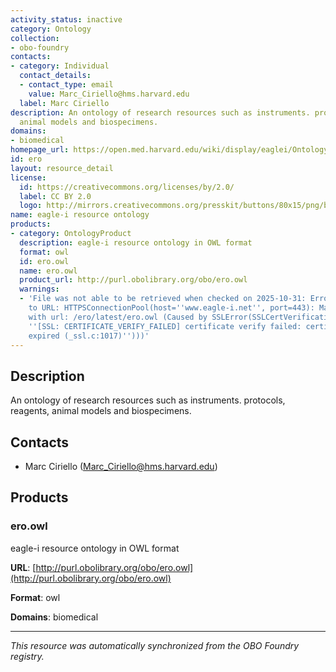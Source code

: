 ```yaml
---
activity_status: inactive
category: Ontology
collection:
- obo-foundry
contacts:
- category: Individual
  contact_details:
  - contact_type: email
    value: Marc_Ciriello@hms.harvard.edu
  label: Marc Ciriello
description: An ontology of research resources such as instruments. protocols, reagents,
  animal models and biospecimens.
domains:
- biomedical
homepage_url: https://open.med.harvard.edu/wiki/display/eaglei/Ontology
id: ero
layout: resource_detail
license:
  id: https://creativecommons.org/licenses/by/2.0/
  label: CC BY 2.0
  logo: http://mirrors.creativecommons.org/presskit/buttons/80x15/png/by.png
name: eagle-i resource ontology
products:
- category: OntologyProduct
  description: eagle-i resource ontology in OWL format
  format: owl
  id: ero.owl
  name: ero.owl
  product_url: http://purl.obolibrary.org/obo/ero.owl
  warnings:
  - 'File was not able to be retrieved when checked on 2025-10-31: Error connecting
    to URL: HTTPSConnectionPool(host=''www.eagle-i.net'', port=443): Max retries exceeded
    with url: /ero/latest/ero.owl (Caused by SSLError(SSLCertVerificationError(1,
    ''[SSL: CERTIFICATE_VERIFY_FAILED] certificate verify failed: certificate has
    expired (_ssl.c:1017)'')))'
---
```

## Description

An ontology of research resources such as instruments. protocols, reagents, animal models and biospecimens.

## Contacts

- Marc Ciriello (Marc_Ciriello@hms.harvard.edu)

## Products

### ero.owl

eagle-i resource ontology in OWL format

**URL**: [http://purl.obolibrary.org/obo/ero.owl](http://purl.obolibrary.org/obo/ero.owl)

**Format**: owl

**Domains**: biomedical

---

*This resource was automatically synchronized from the OBO Foundry registry.*